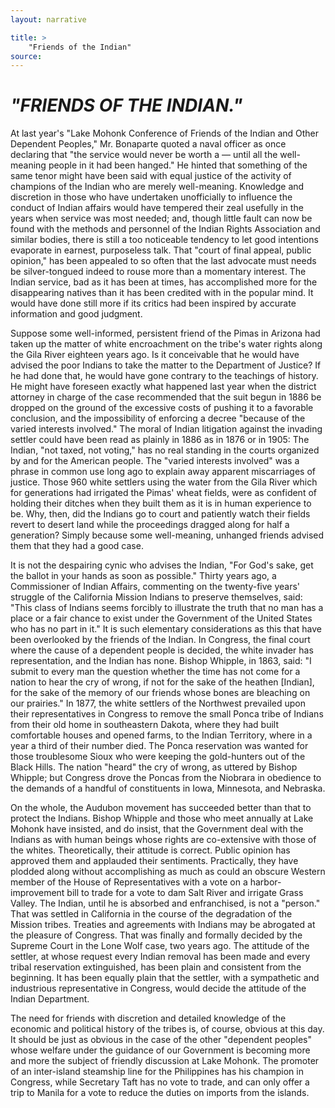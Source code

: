 ```yaml
---
layout: narrative

title: >
    "Friends of the Indian"
source: 
---
```


          
# *"FRIENDS OF THE INDIAN."*

  At last year's "Lake Mohonk Conference of Friends of the Indian and Other Dependent Peoples," Mr. Bonaparte quoted a naval officer as once declaring that "the service would never be worth a — until all the well-meaning people in it had been hanged."  He hinted that something of the same tenor might have been said with equal justice of the activity of champions of the Indian who are merely well-meaning.  Knowledge and discretion in those who have undertaken unofficially to influence the conduct of Indian affairs would have tempered their zeal usefully in the years when service was most needed; and, though little fault can now be found with the methods and personnel of the Indian Rights Association and similar bodies, there is still a too noticeable tendency to let good intentions evaporate in earnest, purposeless talk.  That "court of final appeal, public opinion," has been appealed to so often that the last advocate must needs be silver-tongued indeed to rouse more than a momentary interest.  The Indian service, bad as it has been at times, has accomplished more for the disappearing natives than it has been credited with in the popular mind.  It would have done still more if its critics had been inspired by accurate information and good judgment. 

Suppose some well-informed, persistent friend of the Pimas in Arizona had taken up the matter of white encroachment on the tribe's water rights along the Gila River eighteen years ago.  Is it conceivable that he would have advised the poor Indians to take the matter to the Department of Justice?  If he had done that, he would have gone contrary to the teachings of history.  He might have foreseen exactly what happened last year when the     district attorney in charge of the case recommended that the suit begun in 1886 be dropped on the ground of the excessive costs of pushing it to a favorable conclusion, and the impossibility of enforcing a decree "because of the varied interests involved."  The moral of Indian litigation against the invading settler could have been read as plainly in 1886 as in 1876 or in 1905: The Indian, "not taxed, not voting," has no real standing in the courts organized by and for the American people.  The "varied interests involved" was a phrase in common use long ago to explain away apparent miscarriages of justice.  Those 960 white settlers using the water from the Gila River which for generations had irrigated the Pimas' wheat fields, were as confident of holding their ditches when they built them as it is in human experience to be.  Why, then, did the Indians go to court and patiently watch their fields revert to desert land while the proceedings dragged along for half a generation?  Simply because some well-meaning, unhanged friends advised them that they had a good case. 

It is not the despairing cynic who advises the Indian, "For God's sake, get the ballot in your hands as soon as possible." Thirty years ago, a Commissioner of Indian Affairs, commenting on the twenty-five years' struggle of the California Mission Indians to preserve themselves, said: "This class of Indians seems forcibly to illustrate the truth that no man has a place or a fair chance to exist under the Government of the United States who has no part in it."  It is such elementary considerations as this that have been overlooked by the friends of the Indian.  In Congress, the final court where the cause of a dependent people is decided, the white invader has representation, and the Indian has none.  Bishop Whipple, in 1863, said: "I submit to every man the question whether the time has not come for a nation to hear the cry of wrong, if not for the sake of the heathen [Indian], for the sake of the memory of our friends whose bones are bleaching on our prairies."  In 1877, the white settlers of the Northwest prevailed upon their representatives in Congress to remove the small Ponca tribe of Indians from their old home in southeastern Dakota, where they had built comfortable houses and opened farms, to the Indian Territory, where in a year a third of their number died.  The Ponca reservation was wanted for those troublesome Sioux who were keeping the gold-hunters out of the Black Hills.  The nation "heard" the cry of wrong, as uttered by Bishop Whipple; but Congress drove the Poncas from the Niobrara in obedience to the demands of a handful of constituents in Iowa, Minnesota, and Nebraska. 

On the whole, the Audubon movement has succeeded better than that to protect the Indians.  Bishop Whipple and those who meet annually at Lake Mohonk have insisted, and do insist, that the Government deal with the Indians as with human beings whose rights are co-extensive with those of the whites.  Theoretically, their attitude is correct.  Public opinion has approved them and applauded their sentiments.  Practically, they have plodded along without accomplishing as much as could an obscure Western member of the House of Representatives with a vote on a harbor-improvement bill to trade for a vote to dam Salt River and irrigate Grass Valley.  The Indian, until he is absorbed and enfranchised, is not a "person."  That was settled in California in the course of the degradation of the Mission tribes.  Treaties and agreements with Indians may be abrogated at the pleasure of Congress.  That was finally and formally decided by the Supreme Court in the Lone Wolf case, two years ago.  The attitude of the settler, at whose request every Indian removal has been made and every tribal reservation extinguished, has been plain and consistent from the beginning.  It has been equally plain that the settler, with a sympathetic and industrious representative in Congress, would decide the attitude of the Indian Department. 

The need for friends with discretion and detailed knowledge of the economic and political history of the tribes is, of course, obvious at this day.  It should be just as obvious in the case of the other "dependent peoples" whose welfare under the guidance of our Government is becoming more and more the subject of friendly discussion at Lake Mohonk.  The promoter of an inter-island steamship line for the Philippines has his champion in Congress, while Secretary Taft has no vote to trade, and can only offer a trip to Manila for a vote to reduce the duties on imports from the islands. 

     